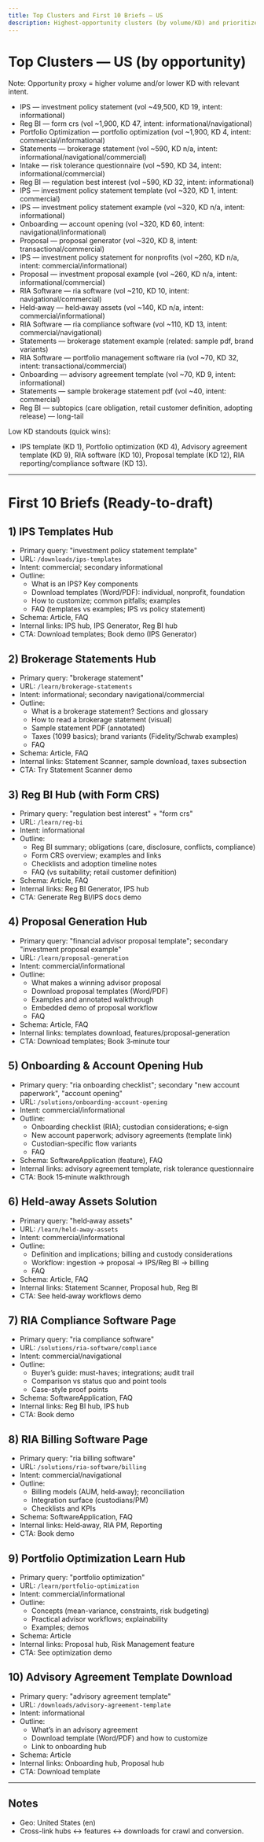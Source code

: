 ```yaml
---
title: Top Clusters and First 10 Briefs — US
description: Highest-opportunity clusters (by volume/KD) and prioritized briefs
---
```


# Top Clusters — US (by opportunity)

Note: Opportunity proxy = higher volume and/or lower KD with relevant intent.

- IPS — investment policy statement (vol ~49,500, KD 19, intent: informational)
- Reg BI — form crs (vol ~1,900, KD 47, intent: informational/navigational)
- Portfolio Optimization — portfolio optimization (vol ~1,900, KD 4, intent: commercial/informational)
- Statements — brokerage statement (vol ~590, KD n/a, intent: informational/navigational/commercial)
- Intake — risk tolerance questionnaire (vol ~590, KD 34, intent: informational/commercial)
- Reg BI — regulation best interest (vol ~590, KD 32, intent: informational)
- IPS — investment policy statement template (vol ~320, KD 1, intent: commercial)
- IPS — investment policy statement example (vol ~320, KD n/a, intent: informational)
- Onboarding — account opening (vol ~320, KD 60, intent: navigational/informational)
- Proposal — proposal generator (vol ~320, KD 8, intent: transactional/commercial)
- IPS — investment policy statement for nonprofits (vol ~260, KD n/a, intent: commercial/informational)
- Proposal — investment proposal example (vol ~260, KD n/a, intent: informational/commercial)
- RIA Software — ria software (vol ~210, KD 10, intent: navigational/commercial)
- Held‑away — held‑away assets (vol ~140, KD n/a, intent: commercial/informational)
- RIA Software — ria compliance software (vol ~110, KD 13, intent: commercial/navigational)
- Statements — brokerage statement example (related: sample pdf, brand variants)
- RIA Software — portfolio management software ria (vol ~70, KD 32, intent: transactional/commercial)
- Onboarding — advisory agreement template (vol ~70, KD 9, intent: informational)
- Statements — sample brokerage statement pdf (vol ~40, intent: commercial)
- Reg BI — subtopics (care obligation, retail customer definition, adopting release) — long-tail

Low KD standouts (quick wins):
- IPS template (KD 1), Portfolio optimization (KD 4), Advisory agreement template (KD 9), RIA software (KD 10), Proposal template (KD 12), RIA reporting/compliance software (KD 13).

---

# First 10 Briefs (Ready-to-draft)

## 1) IPS Templates Hub
- Primary query: "investment policy statement template"
- URL: `/downloads/ips-templates`
- Intent: commercial; secondary informational
- Outline:
  - What is an IPS? Key components
  - Download templates (Word/PDF): individual, nonprofit, foundation
  - How to customize; common pitfalls; examples
  - FAQ (templates vs examples; IPS vs policy statement)
- Schema: Article, FAQ
- Internal links: IPS hub, IPS Generator, Reg BI hub
- CTA: Download templates; Book demo (IPS Generator)

## 2) Brokerage Statements Hub
- Primary query: "brokerage statement"
- URL: `/learn/brokerage-statements`
- Intent: informational; secondary navigational/commercial
- Outline:
  - What is a brokerage statement? Sections and glossary
  - How to read a brokerage statement (visual)
  - Sample statement PDF (annotated)
  - Taxes (1099 basics); brand variants (Fidelity/Schwab examples)
  - FAQ
- Schema: Article, FAQ
- Internal links: Statement Scanner, sample download, taxes subsection
- CTA: Try Statement Scanner demo

## 3) Reg BI Hub (with Form CRS)
- Primary query: "regulation best interest" + "form crs"
- URL: `/learn/reg-bi`
- Intent: informational
- Outline:
  - Reg BI summary; obligations (care, disclosure, conflicts, compliance)
  - Form CRS overview; examples and links
  - Checklists and adoption timeline notes
  - FAQ (vs suitability; retail customer definition)
- Schema: Article, FAQ
- Internal links: Reg BI Generator, IPS hub
- CTA: Generate Reg BI/IPS docs demo

## 4) Proposal Generation Hub
- Primary query: "financial advisor proposal template"; secondary "investment proposal example"
- URL: `/learn/proposal-generation`
- Intent: commercial/informational
- Outline:
  - What makes a winning advisor proposal
  - Download proposal templates (Word/PDF)
  - Examples and annotated walkthrough
  - Embedded demo of proposal workflow
  - FAQ
- Schema: Article, FAQ
- Internal links: templates download, features/proposal-generation
- CTA: Download templates; Book 3‑minute tour

## 5) Onboarding & Account Opening Hub
- Primary query: "ria onboarding checklist"; secondary "new account paperwork", "account opening"
- URL: `/solutions/onboarding-account-opening`
- Intent: commercial/informational
- Outline:
  - Onboarding checklist (RIA); custodian considerations; e‑sign
  - New account paperwork; advisory agreements (template link)
  - Custodian-specific flow variants
  - FAQ
- Schema: SoftwareApplication (feature), FAQ
- Internal links: advisory agreement template, risk tolerance questionnaire
- CTA: Book 15‑minute walkthrough

## 6) Held‑away Assets Solution
- Primary query: "held‑away assets"
- URL: `/learn/held-away-assets`
- Intent: commercial/informational
- Outline:
  - Definition and implications; billing and custody considerations
  - Workflow: ingestion → proposal → IPS/Reg BI → billing
  - FAQ
- Schema: Article, FAQ
- Internal links: Statement Scanner, Proposal hub, Reg BI
- CTA: See held‑away workflows demo

## 7) RIA Compliance Software Page
- Primary query: "ria compliance software"
- URL: `/solutions/ria-software/compliance`
- Intent: commercial/navigational
- Outline:
  - Buyer’s guide: must-haves; integrations; audit trail
  - Comparison vs status quo and point tools
  - Case-style proof points
- Schema: SoftwareApplication, FAQ
- Internal links: Reg BI hub, IPS hub
- CTA: Book demo

## 8) RIA Billing Software Page
- Primary query: "ria billing software"
- URL: `/solutions/ria-software/billing`
- Intent: commercial/navigational
- Outline:
  - Billing models (AUM, held‑away); reconciliation
  - Integration surface (custodians/PM)
  - Checklists and KPIs
- Schema: SoftwareApplication, FAQ
- Internal links: Held‑away, RIA PM, Reporting
- CTA: Book demo

## 9) Portfolio Optimization Learn Hub
- Primary query: "portfolio optimization"
- URL: `/learn/portfolio-optimization`
- Intent: commercial/informational
- Outline:
  - Concepts (mean-variance, constraints, risk budgeting)
  - Practical advisor workflows; explainability
  - Examples; demos
- Schema: Article
- Internal links: Proposal hub, Risk Management feature
- CTA: See optimization demo

## 10) Advisory Agreement Template Download
- Primary query: "advisory agreement template"
- URL: `/downloads/advisory-agreement-template`
- Intent: informational
- Outline:
  - What’s in an advisory agreement
  - Download template (Word/PDF) and how to customize
  - Link to onboarding hub
- Schema: Article
- Internal links: Onboarding hub, Proposal hub
- CTA: Download template

---

## Notes
- Geo: United States (en)
- Cross-link hubs ↔ features ↔ downloads for crawl and conversion.
